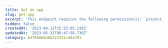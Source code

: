 ```yaml
---
title: Get an app
slug: get-app
excerpt: 'This endpoint requires the following permission(s): `project_configuration:apps:read`.'
hidden: false
createdAt: '2023-04-12T15:55:05.236Z'
updatedAt: '2023-05-31T08:47:58.736Z'
category: 6478b860a6b223151cd4a791
---
```

